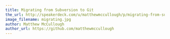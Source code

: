 ```yaml
---
title: Migrating from Subversion to Git
the_url: http://speakerdeck.com/u/matthewmccullough/p/migrating-from-subversion-to-git-and-github
image_filename: migrating.jpg
author: Matthew McCullough
author_url: https://github.com/matthewmccullough
---
```

